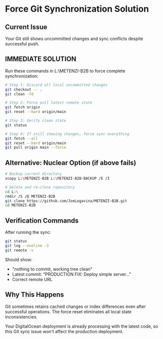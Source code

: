 # Force Git Synchronization Solution

## Current Issue
Your Git still shows uncommitted changes and sync conflicts despite successful push.

## IMMEDIATE SOLUTION

Run these commands in L:\METENZI-B2B to force complete synchronization:

```bash
# Step 1: Discard all local uncommitted changes
git checkout -- .
git clean -fd

# Step 2: Force pull latest remote state
git fetch origin
git reset --hard origin/main

# Step 3: Verify clean state
git status

# Step 4: If still showing changes, force sync everything
git fetch --all
git reset --hard origin/main
git pull origin main --force
```

## Alternative: Nuclear Option (if above fails)

```bash
# Backup current directory
xcopy L:\METENZI-B2B L:\METENZI-B2B-BACKUP /E /I

# Delete and re-clone repository
cd L:\
rmdir /S /Q METENZI-B2B
git clone https://github.com/JoeLogavina/METENZI-B2B.git
cd METENZI-B2B
```

## Verification Commands

After running the sync:
```bash
git status
git log --oneline -3
git remote -v
```

Should show:
- "nothing to commit, working tree clean"
- Latest commit: "PRODUCTION FIX: Deploy simple server..."
- Correct remote URL

## Why This Happens
Git sometimes retains cached changes or index differences even after successful operations. The force reset eliminates all local state inconsistencies.

Your DigitalOcean deployment is already processing with the latest code, so this Git sync issue won't affect the production deployment.